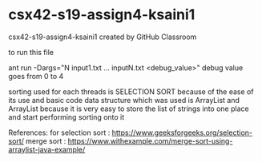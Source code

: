# csx42-s19-assign4-ksaini1
csx42-s19-assign4-ksaini1 created by GitHub Classroom

to run this file 

ant run -Dargs="N input1.txt ... inputN.txt <debug_value>"
debug value goes from 0 to 4

sorting used for each threads is SELECTION SORT because of the ease of its use and basic code
data structure which was used is ArrayList<Integer> and ArrayList<String> because it is very easy to store the list of strings into one place and start performing sorting onto it


References:
for 
selection sort : https://www.geeksforgeeks.org/selection-sort/
merge sort : https://www.withexample.com/merge-sort-using-arraylist-java-example/
